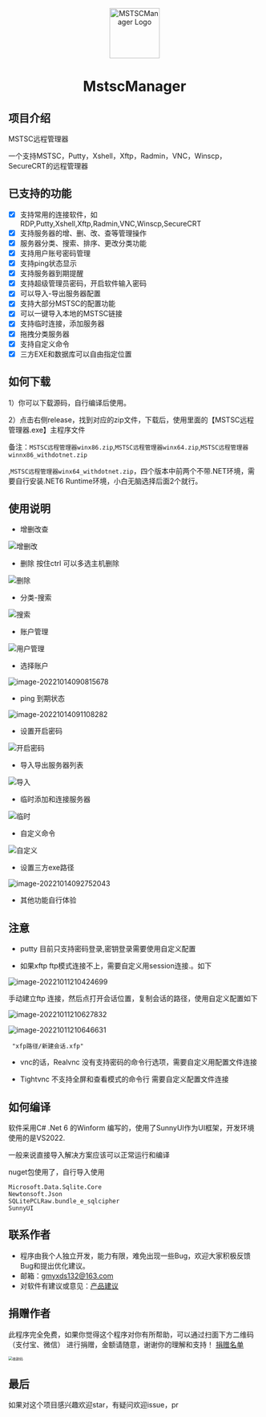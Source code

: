 <p align="center">
  <img alt="MSTSCManager Logo" src="images/remote-desktop-512.png" width="100px" />
  <h1 align="center">MstscManager</h1>
</p>

## 项目介绍

MSTSC远程管理器

一个支持MSTSC，Putty，Xshell，Xftp，Radmin，VNC，Winscp，SecureCRT的远程管理器

## 已支持的功能

- [x] 支持常用的连接软件，如RDP,Putty,Xshell,Xftp,Radmin,VNC,Winscp,SecureCRT
- [x] 支持服务器的增、删、改、查等管理操作
- [x] 服务器分类、搜索、排序、更改分类功能
- [x] 支持用户账号密码管理
- [x] 支持ping状态显示
- [x] 支持服务器到期提醒
- [x] 支持超级管理员密码，开启软件输入密码
- [x] 可以导入-导出服务器配置
- [x] 支持大部分MSTSC的配置功能
- [x] 可以一键导入本地的MSTSC链接
- [x] 支持临时连接，添加服务器
- [x] 拖拽分类服务器
- [x] 支持自定义命令
- [x] 三方EXE和数据库可以自由指定位置

## 如何下载

1）你可以下载源码，自行编译后使用。

2）点击右侧release，找到对应的zip文件，下载后，使用里面的【MSTSC远程管理器.exe】主程序文件

备注：`MSTSC远程管理器winx86.zip`,`MSTSC远程管理器winx64.zip`,`MSTSC远程管理器winnx86_withdotnet.zip`

,`MSTSC远程管理器winx64_withdotnet.zip`，四个版本中前两个不带.NET环境，需要自行安装.NET6 Runtime环境，小白无脑选择后面2个就行。

## 使用说明

- 增删改查

![增删改](images/增删改.gif)

- 删除 按住ctrl 可以多选主机删除

![删除](images/删除.gif)

- 分类-搜索

![搜索](images/搜索.gif)

- 账户管理

![用户管理](images/用户管理.gif)

- 选择账户

![image-20221014090815678](images/image-20221014090815678.png)

- ping 到期状态

![image-20221014091108282](images/image-20221014091108282.png)

- 设置开启密码

![开启密码](images/开启密码.gif)

- 导入导出服务器列表

![导入](images/导入.gif)

- 临时添加和连接服务器

![临时](images/临时.gif)

- 自定义命令

![自定义](images/自定义.gif)

- 设置三方exe路径

![image-20221014092752043](images/image-20221014092752043.png)

- 其他功能自行体验

## 注意

- putty 目前只支持密码登录,密钥登录需要使用自定义配置

- 如果xftp ftp模式连接不上，需要自定义用session连接.。如下

![image-20221011210424699](images/image-20221011210424699.png)

手动建立ftp 连接，然后点打开会话位置，复制会话的路径，使用自定义配置如下

![image-20221011210627832](images/image-20221011210627832.png)

![image-20221011210646631](images/image-20221011210646631.png)

```
 "xfp路径/新建会话.xfp"
```



- vnc的话，Realvnc 没有支持密码的命令行选项，需要自定义用配置文件连接

- Tightvnc 不支持全屏和查看模式的命令行 需要自定义配置文件连接

## 如何编译

软件采用C#  .Net 6 的Winform 编写的，使用了SunnyUI作为UI框架，开发环境使用的是VS2022.

一般来说直接导入解决方案应该可以正常运行和编译

nuget包使用了，自行导入使用

```
Microsoft.Data.Sqlite.Core
Newtonsoft.Json
SQLitePCLRaw.bundle_e_sqlcipher
SunnyUI
```

## 联系作者

- 程序由我个人独立开发，能力有限，难免出现一些Bug，欢迎大家积极反馈Bug和提出优化建议。
- 邮箱：[gmyxds132@163.com](mailto:gmyxds132@163.com)
- 对软件有建议或意见：[产品建议](https://support.qq.com/product/451575)

## 捐赠作者

此程序完全免费，如果你觉得这个程序对你有所帮助，可以通过扫面下方二维码（支付宝、微信）
进行捐赠，金额请随意，谢谢你的理解和支持！
[捐赠名单](./Donate.md)

<img src="images/收款码.png" alt="收款码" style="zoom:50%;" />

## 最后

如果对这个项目感兴趣欢迎star，有疑问欢迎issue，pr